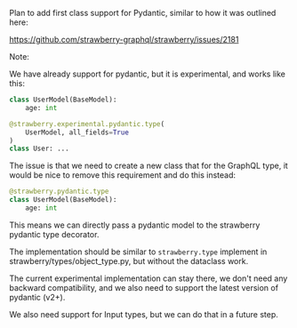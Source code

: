 Plan to add first class support for Pydantic, similar to how it was outlined here:

https://github.com/strawberry-graphql/strawberry/issues/2181

Note:

We have already support for pydantic, but it is experimental, and works like this:

```python
class UserModel(BaseModel):
    age: int

@strawberry.experimental.pydantic.type(
    UserModel, all_fields=True
)
class User: ...
```

The issue is that we need to create a new class that for the GraphQL type,
it would be nice to remove this requirement and do this instead:

```python
@strawberry.pydantic.type
class UserModel(BaseModel):
    age: int
```

This means we can directly pass a pydantic model to the strawberry pydantic type decorator.

The implementation should be similar to `strawberry.type` implement in strawberry/types/object_type.py,
but without the dataclass work.

The current experimental implementation can stay there, we don't need any backward compatibility, and
we also need to support the latest version of pydantic (v2+).

We also need support for Input types, but we can do that in a future step.
